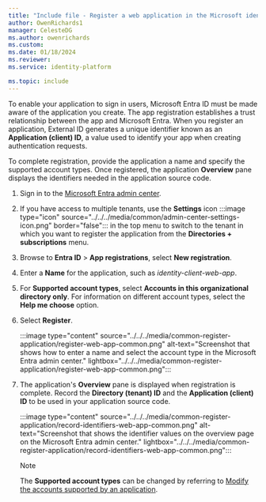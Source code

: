 ```yaml
---
title: "Include file - Register a web application in the Microsoft identity platform"
author: OwenRichards1
manager: CelesteDG
ms.author: owenrichards
ms.custom:
ms.date: 01/18/2024
ms.reviewer:
ms.service: identity-platform

ms.topic: include
---
```


To enable your application to sign in users, Microsoft Entra ID must be made aware of the application you create. The app registration establishes a trust relationship between the app and Microsoft Entra. When you register an application, External ID generates a unique identifier known as an **Application (client) ID**, a value used to identify your app when creating authentication requests.

To complete registration, provide the application a name and specify the supported account types. Once registered, the application **Overview** pane displays the identifiers needed in the application source code.

1. Sign in to the [Microsoft Entra admin center](https://entra.microsoft.com).
1. If you have access to multiple tenants, use the **Settings** icon :::image type="icon" source="../../../media/common/admin-center-settings-icon.png" border="false"::: in the top menu to switch to the tenant in which you want to register the application from the **Directories + subscriptions** menu.
1. Browse to **Entra ID** > **App registrations**, select **New registration**.
1. Enter a **Name** for the application, such as *identity-client-web-app*.
1. For **Supported account types**, select **Accounts in this organizational directory only**. For information on different account types, select the **Help me choose** option.
1. Select **Register**.

    :::image type="content" source="../../../media/common-register-application/register-web-app-common.png" alt-text="Screenshot that shows how to enter a name and select the account type in the Microsoft Entra admin center." lightbox="../../../media/common-register-application/register-web-app-common.png":::

1. The application's **Overview** pane is displayed when registration is complete. Record the **Directory (tenant) ID** and the **Application (client) ID** to be used in your application source code.

    :::image type="content" source="../../../media/common-register-application/record-identifiers-web-app-common.png" alt-text="Screenshot that shows the identifier values on the overview page on the Microsoft Entra admin center." lightbox="../../../media/common-register-application/record-identifiers-web-app-common.png":::

    >[!NOTE]
    > The **Supported account types** can be changed by referring to [Modify the accounts supported by an application](../../../howto-modify-supported-accounts.md).